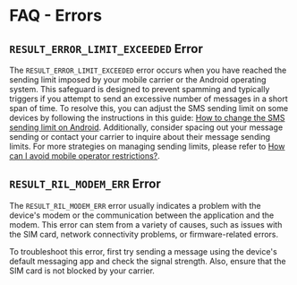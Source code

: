 # FAQ - Errors

## `RESULT_ERROR_LIMIT_EXCEEDED` Error

The `RESULT_ERROR_LIMIT_EXCEEDED` error occurs when you have reached the sending limit imposed by your mobile carrier or the Android operating system. This safeguard is designed to prevent spamming and typically triggers if you attempt to send an excessive number of messages in a short span of time. To resolve this, you can adjust the SMS sending limit on some devices by following the instructions in this guide: [How to change the SMS sending limit on Android](https://www.xda-developers.com/change-sms-limit-android/). Additionally, consider spacing out your message sending or contact your carrier to inquire about their message sending limits. For more strategies on managing sending limits, please refer to [How can I avoid mobile operator restrictions?](./general.md#how-can-i-avoid-mobile-operator-restrictions).

## `RESULT_RIL_MODEM_ERR` Error

The `RESULT_RIL_MODEM_ERR` error usually indicates a problem with the device's modem or the communication between the application and the modem. This error can stem from a variety of causes, such as issues with the SIM card, network connectivity problems, or firmware-related errors.

To troubleshoot this error, first try sending a message using the device's default messaging app and check the signal strength. Also, ensure that the SIM card is not blocked by your carrier.
